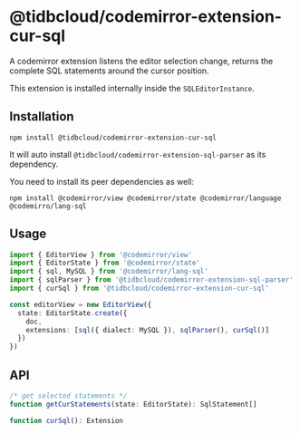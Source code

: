 # @tidbcloud/codemirror-extension-cur-sql

A codemirror extension listens the editor selection change, returns the complete SQL statements around the cursor position.

This extension is installed internally inside the `SQLEditorInstance`.

## Installation

```shell
npm install @tidbcloud/codemirror-extension-cur-sql
```

It will auto install `@tidbcloud/codemirror-extension-sql-parser` as its dependency.

You need to install its peer dependencies as well:

```shell
npm install @codemirror/view @codemirror/state @codemirror/language @codemirro/lang-sql
```

## Usage

```ts
import { EditorView } from '@codemirror/view'
import { EditorState } from '@codemirror/state'
import { sql, MySQL } from '@codemirror/lang-sql'
import { sqlParser } from '@tidbcloud/codemirror-extension-sql-parser'
import { curSql } from '@tidbcloud/codemirror-extension-cur-sql'

const editorView = new EditorView({
  state: EditorState.create({
    doc,
    extensions: [sql({ dialect: MySQL }), sqlParser(), curSql()]
  })
})
```

## API

```ts
/* get selected statements */
function getCurStatements(state: EditorState): SqlStatement[]

function curSql(): Extension
```
